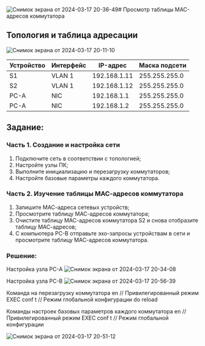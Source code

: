 ![Снимок экрана от 2024-03-17 20-36-49](https://github.com/maxeona/otus-base-networks/assets/53625941/e8c53fb0-56d5-4c96-801f-31de5cd91688)# Просмотр таблицы MAC-адресов коммутатора
## Топология и таблица адресации

![Снимок экрана от 2024-03-17 20-11-10](https://github.com/maxeona/otus-base-networks/assets/53625941/58ab266d-ef15-4cbe-bbea-4bce2a917b39)


| Устройство               | Интерфейс              | IP-адрес      | Маска подсети  |
|--------------------------|------------------------|---------------|----------------|
| S1                       | VLAN 1                 | 192.168.1.11  | 255.255.255.0  |
| S2                       | VLAN 1                 | 192.168.1.12  | 255.255.255.0  |
| PC-A                     | NIC                    | 192.168.1.1   | 255.255.255.0  |
| PC-A                     | NIC                    | 192.168.1.2   | 255.255.255.0  |

##  Задание:
### Часть 1. Создание и настройка сети
  1. Подключите сеть в соответствии с топологией;
  2. Настройте узлы ПК;
  3. Выполните инициализацию и перезагрузку коммутаторов;
  4. Настройте базовые параметры каждого коммутатора.
### Часть 2. Изучение таблицы МАС-адресов коммутатора
  1. Запишите МАС-адреса сетевых устройств;
  2. Просмотрите таблицу МАС-адресов коммутатора;
  3. Очистите таблицу МАС-адресов коммутатора S2 и снова отобразите таблицу МАС-адресов;
  4. С компьютера PC-B отправьте эхо-запросы устройствам в сети и просмотрите таблицу МАС-адресов коммутатора.

###  Решение:

Настройка узла PC-A
![Снимок экрана от 2024-03-17 20-34-08](https://github.com/maxeona/otus-base-networks/assets/53625941/3b5b1cd1-9028-4d58-8589-9b3ec5ebb4a8)

Настройка узла PC-B
![Снимок экрана от 2024-03-17 20-56-39](https://github.com/maxeona/otus-base-networks/assets/53625941/6744a482-8379-4991-bdc9-7daaec9de6aa)


Команда на перезагрузку коммутатора
en // Привилегированный режим EXEC
conf t // Режим глобальной конфигурации
do reload

Команды настроек базовых параметров каждого коммутатора
en // Привилегированный режим EXEC
conf t // Режим глобальной конфигурации



![Снимок экрана от 2024-03-17 20-51-12](https://github.com/maxeona/otus-base-networks/assets/53625941/443adbe9-0e0c-46a9-8dbc-e5f20c1b433d)

